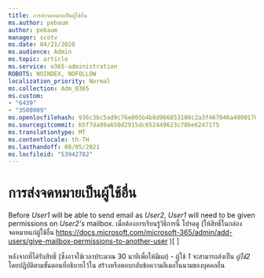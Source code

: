 ```yaml
---
title: การส่งจดหมายเป็นผู้ใช้อื่น
ms.author: pebaum
author: pebaum
manager: scotv
ms.date: 04/21/2020
ms.audience: Admin
ms.topic: article
ms.service: o365-administration
ROBOTS: NOINDEX, NOFOLLOW
localization_priority: Normal
ms.collection: Adm_O365
ms.custom:
- "6439"
- "3500009"
ms.openlocfilehash: 936c3bc5ad9c76e805b4b8d966853100c2a3f467046a490017813b011ef9b600
ms.sourcegitcommit: b5f7da89a650d2915dc652449623c78be6247175
ms.translationtype: MT
ms.contentlocale: th-TH
ms.lasthandoff: 08/05/2021
ms.locfileid: "53942782"
---
```

# <a name="sending-mail-as-another-user"></a>การส่งจดหมายเป็นผู้ใช้อื่น

Before *User1* will be able to send email as *User2*, *User1* will need to be given permissions on *User2's* mailbox. เมื่อต้องการเรียนรู้วิธีการนี้ โปรดดู (ให้สิทธิ์ในกล่องจดหมายแก่ผู้ใช้อื่น https://docs.microsoft.com/microsoft-365/admin/add-users/give-mailbox-permissions-to-another-user )[ ]

หลังจากที่ได้รับสิทธิ์ (ซึ่งอาจใช้เวลาประมาณ 30 นาทีเพื่อให้มีผล) - ผู้ใช้ *1* จะสามารถส่งเป็น *ผู้ใช้2* โดยปฏิบัติตามขั้นตอนที่อธิบายไว้ใน สร้างหรือตอบกลับข้อความอีเมลในนามของบุคคลอื่น

